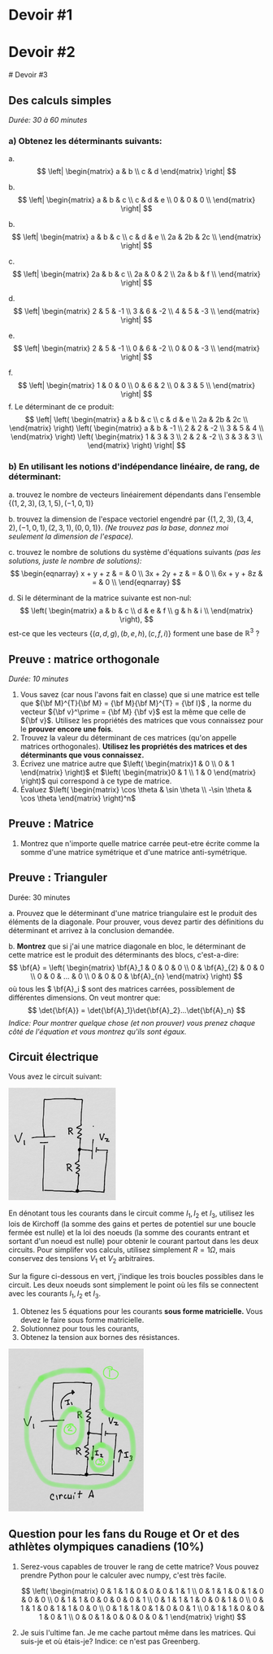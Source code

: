 # Devoir #1

<div style="page-break-after: always; break-after: page;"></div>

# Devoir #2

<div style="page-break-after: always; break-after: page;"></div>
# Devoir #3



## Des calculs simples

*Durée: 30 à 60 minutes*

### a) Obtenez les déterminants suivants:

a. 
$$
\left|
\begin{matrix}
a & b \\
c & d
\end{matrix}
\right|
$$

b. 
$$
\left|
\begin{matrix}
a & b & c \\
c & d & e \\
0 & 0 & 0 \\
\end{matrix}
\right|
$$

b. 
$$
\left|
\begin{matrix}
a & b & c \\
c & d & e \\
2a & 2b & 2c \\
\end{matrix}
\right|
$$

c. 
$$
\left|
\begin{matrix}
2a & b & c \\
2a & 0 & 2 \\
2a & b & f \\
\end{matrix}
\right|
$$

d. 
$$
\left|
\begin{matrix}
2 & 5 & -1 \\
3 & 6 & -2 \\
4 & 5 & -3 \\
\end{matrix}
\right|
$$

e. 
$$
\left|
\begin{matrix}
2 & 5 & -1 \\
0 & 6 & -2 \\
0 & 0 & -3 \\
\end{matrix}
\right|
$$

f. 
$$
\left|
\begin{matrix}
1 & 0 & 0 \\
0 & 6 & 2 \\
0 & 3 & 5 \\
\end{matrix}
\right|
$$
f. Le déterminant de ce produit:
$$
\left|
\left(
\begin{matrix}
a & b & c \\
c & d & e \\
2a & 2b & 2c \\
\end{matrix}
\right)
\left(
\begin{matrix}
a & b & -1 \\
2 & 2 & -2 \\
3 & 5 & 4 \\
\end{matrix}
\right)
\left(
\begin{matrix}
1 & 3 & 3 \\
2 & 2 & -2 \\
3 & 3 & 3 \\
\end{matrix}
\right)
\right|
$$





###  b) En utilisant les notions d'indépendance linéaire, de rang, de déterminant:

a. trouvez le nombre de vecteurs linéairement dépendants dans l'ensemble $\left\{ (1,2,3), (3,1,5), (-1,0,1) \right\}$

b. trouvez la dimension de l'espace vectoriel engendré par $\left\{ (1,2,3), (3,4,2), (-1,0,1), (2,3,1), (0,0,1)\right\}$.  *(Ne trouvez pas la base, donnez moi seulement la dimension de  l'espace).*

c. trouvez le nombre de solutions du système d'équations suivants *(pas les solutions, juste le nombre  de solutions):*
$$
\begin{eqnarray}
x + y + z & = & 0 \\
3x + 2y + z & = & 0 \\
6x + y + 8z & = & 0 \\
\end{eqnarray}
$$

d. Si le déterminant de la matrice suivante est non-nul:
$$
\left(
\begin{matrix}
a & b & c \\
d & e & f \\
g & h & i \\
\end{matrix}
\right),
$$
est-ce que les vecteurs $\left\{(a,d,g),(b,e,h),(c,f,i)\right\}$ forment une base de ${\mathbb{R}^3}$ ?

## Preuve : matrice orthogonale

*Durée: 10 minutes*

1. Vous savez (car nous l'avons fait en classe) que si une matrice est telle que ${\bf M}^{T}{\bf M} = {\bf M}{\bf M}^{T} = {\bf I}$ , la norme du vecteur ${\bf v}^\prime = {\bf M} {\bf v}$ est la même que celle de ${\bf v}$. Utilisez les propriétés des matrices que vous connaissez pour le **prouver encore une fois**.
2. Trouvez la valeur du déterminant de ces matrices (qu'on appelle matrices orthogonales).  **Utilisez les propriétés des matrices et des déterminants que vous connaissez.**
3. Écrivez une matrice autre que $\left( \begin{matrix}1 & 0 \\ 0 & 1 \end{matrix} \right)$ et $\left( \begin{matrix}0 & 1 \\ 1 & 0 \end{matrix} \right)$ qui correspond à ce type de matrice.
4. Évaluez $\left( \begin{matrix} \cos \theta & \sin \theta \\ -\sin \theta & \cos \theta \end{matrix} \right)^n$

## Preuve : Matrice

1. Montrez que n'importe quelle matrice carrée peut-etre écrite comme la somme d'une matrice symétrique et d'une matrice anti-symétrique.


## Preuve : Trianguler

Durée: 30 minutes

a. Prouvez que le déterminant d'une matrice triangulaire est le produit des éléments de la diagonale. Pour prouver, vous devez partir des définitions du déterminant et arrivez à la conclusion demandée.

b. **Montrez** que si j'ai une matrice diagonale en bloc, le déterminant de cette matrice est le produit des déterminants des blocs, c'est-a-dire:
$$
\bf{A} = 
\left(
\begin{matrix}
\bf{A}_1 & 0 & 0 & 0 \\
0        & \bf{A}_{2} & 0 & 0 \\
0       & 0 & ... &  0 \\
0       & 0 & 0 & \bf{A}_{n} 
\end{matrix}
\right)
$$
où tous les $ \bf{A}_i $ sont des matrices carrées, possiblement de différentes dimensions. On veut montrer que:
$$
\det{\bf{A}} = \det{\bf{A}_1}\det{\bf{A}_2}...\det{\bf{A}_n}
$$
*Indice: Pour montrer quelque chose (et non prouver) vous prenez chaque côté de l'équation et vous montrez qu'ils sont égaux.*



## Circuit électrique

Vous avez le circuit suivant:

<img src="PHY-1001-2022-DEV3.assets/circuit.jpg" alt="IMG_6B294C4CA18E-1" style="zoom: 33%;" />

En dénotant tous les courants dans le circuit comme $I_1, I_2$ et $I_3$, utilisez les lois de Kirchoff (la somme des gains et pertes de potentiel sur une boucle fermée est nulle) et la loi des noeuds (la somme des courants entrant et sortant d'un noeud est nulle) pour obtenir le courant partout dans les deux circuits. Pour simplifer vos calculs, utilisez simplement  $R=1 \Omega$, mais conservez des tensions $V_1$ et $V_2$ arbitraires.

Sur la figure ci-dessous en vert, j'indique les trois boucles possibles dans le circuit.  Les deux noeuds sont simplement le point où les fils se connectent avec les courants $I_1, I_2$ et $I_3$.

1. Obtenez les 5 équations pour les courants **sous forme matricielle.** Vous devez le faire sous forme matricielle.
2. Solutionnez pour tous les courants,
3. Obtenez la tension aux bornes des résistances.

<img src="PHY-1001-2022-DEV3.assets/circuit+loops.png" alt="circuit" style="zoom:33%;" />

## Question pour les fans du Rouge et Or et des athlètes olympiques canadiens (10%)

1. Serez-vous capables de trouver le rang de cette matrice? Vous pouvez prendre Python pour le calculer avec numpy, c'est très facile.

   
   $$
   \left(
   \begin{matrix}
   0 & 1 & 1 & 0 & 0 & 0 & 1 & 1 \\
   0 & 1 & 1 & 0 & 1 & 0 & 0 & 0 \\
   0 & 1 & 1 & 0 & 0 & 0 & 0 & 1 \\
   0 & 1 & 1 & 1 & 0 & 0 & 1 & 0 \\
   0 & 1 & 1 & 0 & 1 & 1 & 0 & 0 \\
   0 & 1 & 1 & 0 & 1 & 0 & 0 & 1 \\
   0 & 1 & 1 & 0 & 0 & 1 & 0 & 1 \\
   0 & 0 & 1 & 0 & 0 & 0 & 0 & 1
   \end{matrix}
   \right)
   $$

2. Je suis l'ultime fan. Je me cache partout même dans les matrices. Qui suis-je et où étais-je? Indice: ce n'est pas Greenberg.

